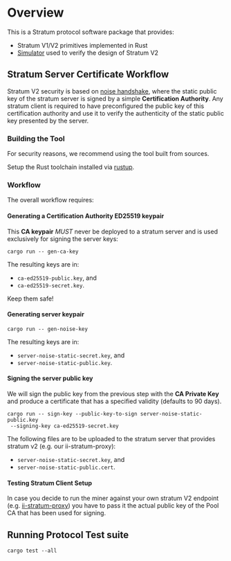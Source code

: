 # Overview

This is a Stratum protocol software package that provides:

- Stratum V1/V2 primitives implemented in Rust
- [Simulator](sim/README.md) used to verify the design of Stratum V2

## Stratum Server Certificate Workflow

Stratum V2 security is based on [noise handshake](https://noiseprotocol.org/noise.html#handshake-patterns), where the static public key of the stratum server is signed by a simple **Certification Authority**. Any stratum client is required to have preconfigured the public key of this certification authority and use it to verify the authenticity of the static public key presented by the server.

### Building the Tool

For security reasons, we recommend using the tool built from sources.

Setup the Rust toolchain installed via [rustup](https://rustup.rs/).

### Workflow
The overall workflow requires:

#### Generating a **Certification Authority ED25519 keypair**

 This **CA keypair** *MUST* never be deployed to a stratum server and is used
 exclusively for signing the server keys:

 ```
 cargo run -- gen-ca-key
 ```

The resulting keys are in:
  - `ca-ed25519-public.key`, and
  - `ca-ed25519-secret.key`.

Keep them safe!

#### Generating server keypair

```
cargo run -- gen-noise-key
```

The resulting keys are in:

 - `server-noise-static-secret.key`, and
 - `server-noise-static-public.key`.

#### Signing the server public key

 We will sign the public key from the previous step with the **CA Private Key** and produce a certificate that has a specified validity (defaults to 90 days).

```
cargo run -- sign-key --public-key-to-sign server-noise-static-public.key
 --signing-key ca-ed25519-secret.key
```

The following files are to be uploaded to the stratum server that provides
 stratum v2 (e.g. our ii-stratum-proxy):

 - `server-noise-static-secret.key`, and
 - `server-noise-static-public.cert`.

#### Testing Stratum Client Setup

In case you decide to run the miner against your own stratum V2 endpoint (e.g. [ii-stratum-proxy](../../stratum-proxy/README.md)) you have to pass it the actual public key of the Pool CA that has been used for signing.


## Running Protocol Test suite

`cargo test --all`
